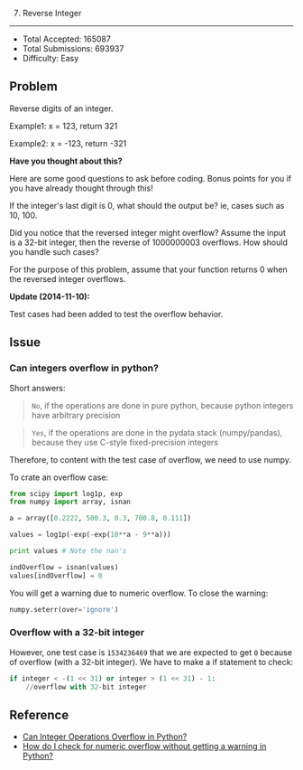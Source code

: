 7. Reverse Integer
---

- Total Accepted: 165087
- Total Submissions: 693937
- Difficulty: Easy


Problem
---
Reverse digits of an integer.

Example1: x = 123, return 321

Example2: x = -123, return -321

**Have you thought about this?**

Here are some good questions to ask before coding. Bonus points for you if you have already thought through this!

If the integer's last digit is 0, what should the output be? ie, cases such as 10, 100.

Did you notice that the reversed integer might overflow? Assume the input is a 32-bit integer, then the reverse of 1000000003 overflows. How should you handle such cases?

For the purpose of this problem, assume that your function returns 0 when the reversed integer overflows.

**Update (2014-11-10):**

Test cases had been added to test the overflow behavior.


Issue
---
### Can integers overflow in python?

Short answers:

>`No`, if the operations are done in pure python, because python integers have arbitrary precision

>`Yes`, if the operations are done in the pydata stack (numpy/pandas), because they use C-style fixed-precision integers

Therefore, to content with the test case of overflow, we need to use numpy.

To crate an overflow case:

``` python
from scipy import log1p, exp
from numpy import array, isnan

a = array([0.2222, 500.3, 0.3, 700.8, 0.111])

values = log1p(-exp(-exp(10**a - 9**a)))

print values # Note the nan's

indOverflow = isnan(values)
values[indOverflow] = 0
```
You will get a warning due to numeric overflow. To close the warning:

``` python
numpy.seterr(over='ignore')
```

### Overflow with a 32-bit integer

However, one test case is `1534236469` that we are expected to get `0` because of overflow (with a 32-bit integer). We have to make a if statement to check:

``` python
if integer < -(1 << 31) or integer > (1 << 31) - 1:
    //overflow with 32-bit integer
```


Reference
---
- [Can Integer Operations Overflow in Python?][R1]
- [How do I check for numeric overflow without getting a warning in Python?][R2]

[R1]: http://mortada.net/can-integer-operations-overflow-in-python.html
[R2]: http://stackoverflow.com/questions/9349434/how-do-i-check-for-numeric-overflow-without-getting-a-warning-in-python
